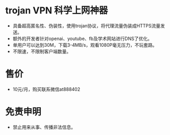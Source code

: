 # trojan VPN 科学上网神器
- 具备超高匿名性、伪装性，使用trojan协议，将代理流量伪装成HTTPS流量发送。
- 额外的开发者针对openai、youtube、fb及学术网站进行DNS了优化。
- 单用户可以达到30M，下载3-4MB/s，观看1080P毫无压力，不玩套路。
- 不限速，不限制客户端数量。

# 售价
- 10元/月，购买联系微信at888402


# 免责申明
- 禁止用来从事、传播非法信息。
